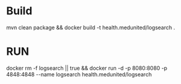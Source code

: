 # Build
mvn clean package && docker build -t health.medunited/logsearch .

# RUN

docker rm -f logsearch || true && docker run -d -p 8080:8080 -p 4848:4848 --name logsearch health.medunited/logsearch 